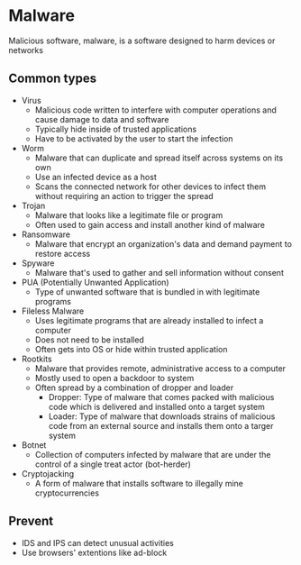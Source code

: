 # Malware

Malicious software, malware, is a software designed to harm devices or networks

## Common types

- Virus
  - Malicious code written to interfere with computer operations and cause damage to data and software 
  - Typically hide inside of trusted applications
  - Have to be activated by the user to start the infection
- Worm
  - Malware that can duplicate and spread itself across systems on its own
  - Use an infected device as a host
  - Scans the connected network for other devices to infect them without requiring an action to trigger the spread
- Trojan
  - Malware that looks like a legitimate file or program
  - Often used to gain access and install another kind of malware
- Ransomware
  - Malware that encrypt an organization's data and demand payment to restore access
- Spyware
  - Malware that's used to gather and sell information without consent
- PUA (Potentially Unwanted Application)
  - Type of unwanted software that is bundled in with legitimate programs
- Fileless Malware
  - Uses legitimate programs that are already installed to infect a computer
  - Does not need to be installed
  - Often gets into OS or hide within trusted application
- Rootkits
  - Malware that provides remote, administrative access to a computer
  - Mostly used to open a backdoor to system
  - Often spread by a combination of dropper and loader
    - Dropper: Type of malware that comes packed with malicious code which is delivered and installed onto a target system
    - Loader: Type of malware that downloads strains of malicious code from an external source and installs them onto a targer system
- Botnet
  - Collection of computers infected by malware that are under the control of a single treat actor (bot-herder)
- Cryptojacking
  - A form of malware that installs software to illegally mine cryptocurrencies

## Prevent

- IDS and IPS can detect unusual activities
- Use browsers' extentions like ad-block